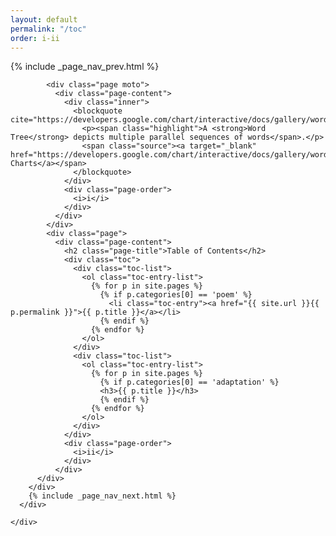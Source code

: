 ```yaml
---
layout: default
permalink: "/toc"
order: i-ii
---
```

<main role="main" class="content">
  <div class="book">
    <div class="pages two-fold">
      <div class="wrap">
        {% include _page_nav_prev.html %}
        <div class="appendix">

            <div class="page moto">
              <div class="page-content">
                <div class="inner">
                  <blockquote cite="https://developers.google.com/chart/interactive/docs/gallery/wordtree">
                    <p><span class="highlight">A <strong>Word Tree</strong> depicts multiple parallel sequences of words</span>.</p>
                    <span class="source"><a target="_blank" href="https://developers.google.com/chart/interactive/docs/gallery/wordtree">Google Charts</a></span>
                  </blockquote>
                </div>
                <div class="page-order">
                  <i>i</i>
                </div>
              </div>
            </div>
            <div class="page">
              <div class="page-content">
                <h2 class="page-title">Table of Contents</h2>
                <div class="toc">
                  <div class="toc-list">
                    <ol class="toc-entry-list">
                      {% for p in site.pages %}
                        {% if p.categories[0] == 'poem' %}
                          <li class="toc-entry"><a href="{{ site.url }}{{ p.permalink }}">{{ p.title }}</a></li>
                        {% endif %}
                      {% endfor %}
                    </ol>
                  </div>
                  <div class="toc-list">
                    <ol class="toc-entry-list">
                      {% for p in site.pages %}
                        {% if p.categories[0] == 'adaptation' %}
                        <h3>{{ p.title }}</h3>
                        {% endif %}
                      {% endfor %}
                    </ol>
                  </div>
                </div>
                <div class="page-order">
                  <i>ii</i>
                </div>
              </div>
          </div>
        </div>
        {% include _page_nav_next.html %}
      </div>
      
    </div>
  </div>
</main>
